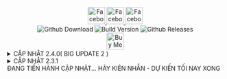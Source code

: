 <div align="center">
  <a href="https://www.facebook.com/ki3tngu">
    <img alt="Facebook" src="https://img.shields.io/badge/Facebook-1877F2?style=for-the-badge&logo=facebook&logoColor=white" style="height:40px;"/>
  </a>
   </a>
   <a href="https://github.com/JINN1368">
    <img alt="Facebook" src="https://img.shields.io/badge/Github-333333?style=for-the-badge&logo=github&logoColor=white" style="height:40px;"/>
  </a>
   <a href="https://www.youtube.com/channel/UCLmZUmjdiwKxMEcYdgJ6Rww?sub_confirmation=1">
    <img alt="Facebook" src="https://img.shields.io/badge/Youtube-fc036f?style=for-the-badge&logo=youtube&logoColor=white" style="height:40px;"/>
  </a>
  <br/>
  <img alt="Github Download" src="https://img.shields.io/github/downloads/JINN1368/NRO_V2/total.svg?style=for-the-badge&color="green" />
  <img alt="Build Version" src="https://img.shields.io/badge/NRO VERSION-2.3.1-red?style=for-the-badge"/>
  <img alt="Github Releases" src="https://img.shields.io/github/release/JINN1368/NRO_V2.svg?style=for-the-badge"/>
  <br/>
  <a href="  https://www.buymeacoffee.com/KnD1368" target="_blank"><img src="https://www.buymeacoffee.com/assets/img/custom_images/orange_img.png" alt="Buy Me A Coffee" style="height: 40px;" ></a>
</div>

<details><summary>CẬP NHẬT 2.4.0( BIG UPDATE 2 ) </summary>
  
- THÊM CHỨC NĂNG MỚI CHO MENU PREMIUM
- TĂNG GIỚI HẠN SỨC MẠNH LÊN 8.999.999.999.999.999.999 ( 8 tỷ tỷ )
- KHÔNG GIỚI HẠN VÀNG ( TRƯỚC LÀ 2 TỶ )
- SỬA LỖI BUFF ITEM KHÔNG CÓ CHỈ SỐ
- SỬA LỖI MENU PREMIUM
- TỐI ƯU DỮ LIỆU
- TỐI ƯU CODE MENU
- HIỆN KHU BOSS
- GIẢM THỜI GIAN XUẤT HIỆN BOSS
- THÊM NHIỀU THỨ MỚI....
- PHIÊN BẢN ONLINE SẼ RA TRONG 1 ĐẾN 2 CẬP NHẬT NỮA

</details>

<details>
  <summary>CẬP NHẬT 2.3.1</summary>
  
* CẬP NHẬT TOÀN BỘ DỮ LIỆU
* RA MẮT MENU PREMIUM
* SỬA LỖI MENU FREE
* TỐI ƯU CODE GIÚP MỞ MENU NHANH HƠN
</details>
ĐANG TIẾN HÀNH CẬP NHẬT... HÃY KIÊN NHẪN - DỰ KIẾN TỐI NAY XONG

